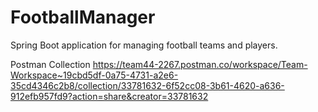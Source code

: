 # FootballManager
Spring Boot application for managing football teams and players.

Postman Collection
https://team44-2267.postman.co/workspace/Team-Workspace~19cbd5df-0a75-4731-a2e6-35cd4346c2b8/collection/33781632-6f52cc08-3b61-4620-a636-912efb957fd9?action=share&creator=33781632
